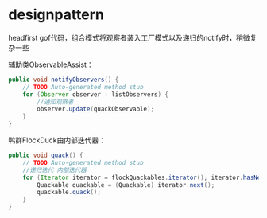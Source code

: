 # designpattern
headfirst gof代码，组合模式将观察者装入工厂模式以及递归的notify时，稍微复杂一些

辅助类ObservableAssist：
```java  
public void notifyObservers() {
	// TODO Auto-generated method stub
	for (Observer observer : listObservers) {
		//通知观察者
		observer.update(quackObservable);
	}
}
```
鸭群FlockDuck由内部迭代器：
```java  
public void quack() {
	// TODO Auto-generated method stub
	//递归迭代 内部迭代器
	for (Iterator iterator = flockQuackables.iterator(); iterator.hasNext();) {
		Quackable quackable = (Quackable) iterator.next();
		quackable.quack();
	}
}
```
 
